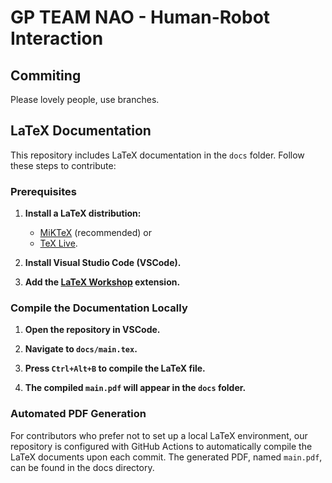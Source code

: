 # GP TEAM NAO - Human-Robot Interaction

## Commiting

Please lovely people, use branches.

## LaTeX Documentation

This repository includes LaTeX documentation in the `docs` folder. Follow these steps to contribute:

### Prerequisites

1. **Install a LaTeX distribution:**
   - [MiKTeX](https://miktex.org/download) (recommended) or
   - [TeX Live](https://tug.org/texlive/).

2. **Install Visual Studio Code (VSCode).**

3. **Add the [LaTeX Workshop](https://marketplace.visualstudio.com/items?itemName=James-Yu.latex-workshop) extension.**

### Compile the Documentation Locally

1. **Open the repository in VSCode.**

2. **Navigate to `docs/main.tex`.**

3. **Press `Ctrl+Alt+B` to compile the LaTeX file.**

4. **The compiled `main.pdf` will appear in the `docs` folder.**

### Automated PDF Generation

For contributors who prefer not to set up a local LaTeX environment, our repository is configured with GitHub Actions to automatically compile the LaTeX documents upon each commit. The generated PDF, named `main.pdf`, can be found in the docs directory.